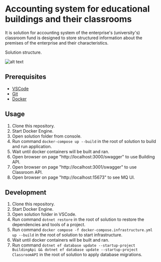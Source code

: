 # Accounting system for educational buildings and their classrooms

It is solution for accounting system of the enterprise's (university's) classroom fund is designed to store structured information about the premises of the enterprise and their characteristics.

Solution structure.

![alt text](https://i.ibb.co/2qxs91P/image.png)

## Prerequisites

+ [VSCode](https://code.visualstudio.com/)
+ [Git](https://git-scm.com/)
+ [Docker](https://www.docker.com/)

## Usage

1. Clone this repository.
1. Start Docker Engine.
1. Open solution folder from console.
1. Run command `docker-compose up --build` in the root of solution to build and run application.
1. Wait until docker containers will be built and ran.
1. Open browser on page "http://localhost:3000/swagger" to use Building API.
1. Open browser on page "http://localhost:3001/swagger" to use Classroom API.
1. Open browser on page "http://localhost:15673" to see MQ UI.

## Development

1. Clone this repository.
1. Start Docker Engine.
1. Open solution folder in VSCode.
1. Run command `dotnet restore` in the root of solution to restore the dependencies and tools of a project.
1. Run command `docker compose -f docker-compose.infrastructure.yml up --build` in the root of solution to start infrastructure.
1. Wait until docker containers will be built and ran.
1. Run command `dotnet ef database update --startup-project BuildingApi && dotnet ef database update --startup-project ClassroomAPI` in the root of solution to apply database migrations.
